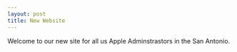 ```yaml
---
layout: post
title: New Website 
---
```


Welcome to our new site for all us Apple Adminstrastors in the San Antonio.

